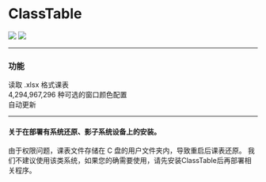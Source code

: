 # ClassTable
![](https://img.shields.io/badge/设计于-Windows_10-blue.svg?style=for-the-badge)
![](https://img.shields.io/badge/兼容于-Windows_7-birghtgreen.svg?style=for-the-badge)

---

### 功能

读取 .xlsx 格式课表  
4,294,967,296 种可选的窗口颜色配置  
自动更新

---

#### 关于在部署有系统还原、影子系统设备上的安装。
由于权限问题，课表文件存储在 C 盘的用户文件夹内，导致重启后课表还原。
我们不建议使用该类系统，如果您的确需要使用，请先安装ClassTable后再部署相关程序。

